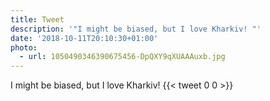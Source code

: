 ```yaml
---
title: Tweet
description: '"I might be biased, but I love Kharkiv! "'
date: '2018-10-11T20:10:30+01:00'
photo:
  - url: 1050490346390675456-DpQXY9qXUAAAuxb.jpg
---
```

I might be biased, but I love Kharkiv! 
      {{< tweet 0 0 >}}
    
